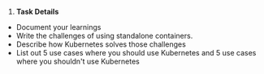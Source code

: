 1. **Task Details**

- Document your learnings
- Write the challenges of using standalone containers.
- Describe how Kubernetes solves those challenges
- List out 5 use cases where you should use Kubernetes and 5 use cases where you shouldn't use Kubernetes